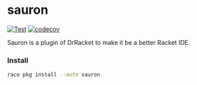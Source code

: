 # sauron

[![Test](https://github.com/racket-tw/sauron/actions/workflows/test.yml/badge.svg)](https://github.com/racket-tw/sauron/actions/workflows/test.yml)
[![codecov](https://codecov.io/gh/racket-tw/sauron/branch/develop/graph/badge.svg?token=PQRVRJL3QG)](https://codecov.io/gh/racket-tw/sauron)

Sauron is a plugin of DrRacket to make it be a better Racket IDE.

### Install

```sh
raco pkg install --auto sauron
```
